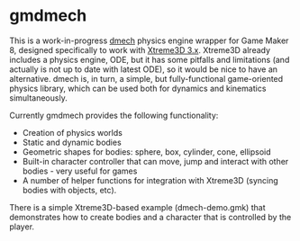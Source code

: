 gmdmech
=======
This is a work-in-progress [dmech](https://github.com/gecko0307/dmech) physics engine wrapper for Game Maker 8, designed specifically to work with [Xtreme3D 3.x](https://github.com/xtreme3d/xtreme3d). Xtreme3D already includes a physics engine, ODE, but it has some pitfalls and limitations (and actually is not up to date with latest ODE), so it would be nice to have an alternative. dmech is, in turn, a simple, but fully-functional game-oriented physics library, which can be used both for dynamics and kinematics simultaneously.

Currently gmdmech provides the following functionality:
* Creation of physics worlds
* Static and dynamic bodies
* Geometric shapes for bodies: sphere, box, cylinder, cone, ellipsoid
* Built-in character controller that can move, jump and interact with other bodies - very useful for games
* A number of helper functions for integration with Xtreme3D (syncing bodies with objects, etc).

There is a simple Xtreme3D-based example (dmech-demo.gmk) that demonstrates how to create bodies and a character that is controlled by the player.
